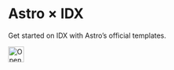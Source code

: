# Astro × IDX

Get started on IDX with Astro’s official templates.

<a href="https://idx.google.com/new?template=https://github.com/withastro/astro.new/tree/main/.idx-template">
  <img height="32" alt="Open in IDX" src="https://cdn.idx.dev/btn/open_dark_32.svg">
</a>
